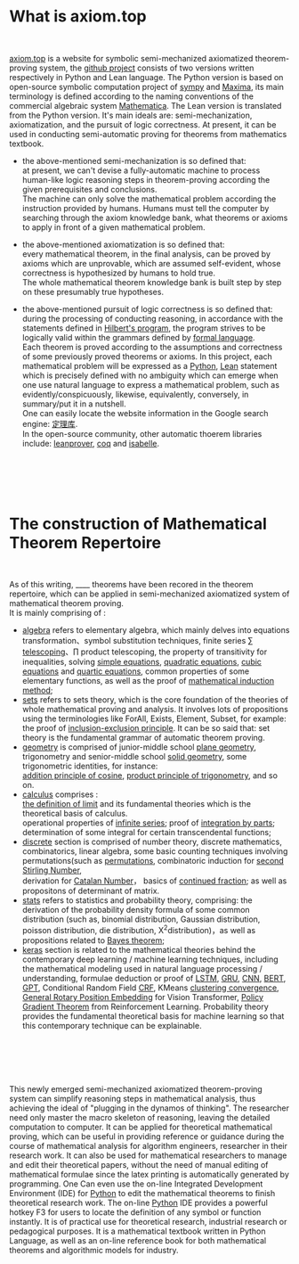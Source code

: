 # What is axiom.top
  <br>
  
[axiom.top](../index.php) is a website for symbolic	semi-mechanized axiomatized theorem-proving system, the [github project](https://github.com/cosmosZhou/sympy) consists of two versions written respectively in Python and Lean language. The Python version is based on open-source symbolic computation project of [sympy](https://github.com/sympy/sympy) and 
[Maxima](http://maxima.sourceforge.net), its main terminology is defined according to the naming conventions of the commercial algebraic system 
[Mathematica](https://reference.wolfram.com/language/index.html.en?source=footer). The Lean version is translated from the Python version. It's main ideals are: semi-mechanization, axiomatization, and the pursuit of logic correctness. At present, it can be used in conducting semi-automatic proving for theorems from mathematics textbook.  

* the above-mentioned semi-mechanization is so defined that:   
at present, we can't devise a fully-automatic machine to process human-like logic reasoning steps in theorem-proving according the given prerequisites and conclusions.  
The machine can only solve the mathematical problem according the instruction provided by humans. Humans must tell the computer by searching through the axiom knowledge bank, what theorems or axioms to apply in front of a given mathematical problem. 
* the above-mentioned axiomatization is so defined that:  
every mathematical theorem, in the final analysis, can be proved by axioms which are unprovable, which are assumed self-evident, whose correctness is hypothesized by humans to hold true.  
The whole mathematical theorem knowledge bank is built step by step on these presumably true hypotheses.

* the above-mentioned pursuit of logic correctness is so defined that:  
during the processing of conducting reasoning, in accordance with the statements defined in 
[Hilbert's program](https://en.wikipedia.org/wiki/Hilbert%27s_program), the program strives to be logically valid within the grammars defined by [formal language](https://en.wikipedia.org/wiki/Formal_language).   
Each theorem is proved according to the assumptions and correctness of some previously proved theorems or axioms. In this project, each mathematical problem will be expressed as a [Python](https://www.python.org/), [Lean](https://lean-lang.org/) statement which is precisely defined with no ambiguity which can emerge when one use natural language to express a mathematical problem, such as evidently/conspicuously, likewise, equivalently, conversely, in summary/put it in a nutshell.   
One can easily locate the website information in the Google search engine: [定理库](https://www.google.com.hk/search?q=%E5%AE%9A%E7%90%86%E5%BA%93).  
In the open-source community, other automatic thoerem libraries include: [leanprover](https://leanprover-community.github.io/mathlib4_docs/Mathlib/Algebra/Algebra/Basic.html), [coq](https://github.com/coq/coq) and [isabelle](https://isabelle.in.tum.de/).

<br><br>
------


# The construction of Mathematical Theorem Repertoire
  <br>
  
As of this writing, <label id=count>____</label> theorems have been recored in the theorem repertoire, which can be applied in semi-mechanized axiomatized system of mathematical theorem proving.  
It is mainly comprising of :  	
	
* [algebra](../?module=algebra) refers to elementary algebra, which mainly delves into equations transformation、symbol substitution techniques, finite series [∑ telescoping](../?module=algebra.sum.to.add.telescope)、∏ product telescoping, the property of transitivity for inequalities, solving [simple equations](../?module=algebra.poly_is_zero.then.et.infer.simple_equation), [quadratic equations](../?module=algebra.poly_is_zero.then.et.infer.quadratic), [cubic equations](../?module=algebra.poly_is_zero.then.et.infer.cubic) and [quartic equations](../?module=algebra.poly_is_zero.then.et.infer.quartic), common properties of some elementary functions, as well as the proof of [mathematical induction method](../?module=algebra.ne_zero.infer.then.ne_zero.induct);   
* [sets](../?module=sets) refers to sets theory, which is the core foundation of the theories of whole mathematical proving and analysis. It involves lots of propositions using the terminologies like 
ForAll, Exists, Element, Subset, for example: 
the proof of [inclusion-exclusion principle](../?module=sets/eq/principle/inclusion_exclusion/basic). It can be so said that: set theory is the fundamental grammar of automatic theorem proving.  
* [geometry](../?module=geometry) is comprised of junior-middle school 
[plane geometry](../?module=geometry/plane), trigonometry and senior-middle school
[solid geometry](../?module=geometry/solid), some trigonometric identities, for instance:  
[addition principle of cosine](../?module=geometry.cos.to.add.principle.add), [product principle of trigonometry](../?module=geometry.mul.to.add.sin), and so on.   
* [calculus](../?module=calculus) comprises :   
[the definition of limit](../?module=calculus/eq/to/any_all/limit_definition) and its fundamental theories which is the theoretical basis of calculus.  
operational properties of [infinite series](../?module=calculus.eq.then.eq.series.infinite.coefficient); 
proof of [integration by parts](../?module=calculus.integral.to.add.by_parts);  
determination of some integral for certain transcendental functions;  
* [discrete](../?module=discrete) section is comprised of number theory, discrete mathematics, combinatorics, linear algebra, some basic counting techniques involving permutations(such as 
[permutations](../?module=discrete.abs_cup.to.factorial), combinatoric induction for [second Stirling Number](../?module=discrete.stirling2.to.add.recurrence),  
derivation for [Catalan Number](../?module=discrete.eq.eq.then.eq.catalan.recurrence)， 
basics of [continued fraction](../?module=discrete.add.to.pow.HK.recurrence); as well as propositons of determinant of matrix.  
* [stats](../?module=stats) refers to statistics and probability theory, comprising: the derivation of the probability density formula of some common distribution (such as, binomial distribution, Gaussian distribution, poisson distribution, die distribution, Χ<sup>2</sup>distribution)，as well as propositions related to [Bayes theorem](../?module=stats/probability/to/mul);  
* [keras](../?module=keras) section is related to the mathematical theories behind the contemporary deep learning / machine learning techniques, including the mathematical modeling used in natural language processing / understanding, formulae deduction or proof of
[LSTM](../?module=keras.eq.eq.then.eq.long_short_term_memory),
[GRU](../?module=keras.eq.gated_recurrent_unit),
[CNN](../?module=keras.eq_lamda_bool.then.eq.conv1d),
[BERT](../?module=keras.matmul_softmax.to.lamda.div.scaled_dot_product_attention),
[GPT](../?module=keras.matmul_softmax.to.lamda.matmul.gpt),
Conditional Random Field [CRF](../?module=keras.ne_zero.eq.eq.eq.then.et.crf),
KMeans [clustering convergence](../?module=sets.el.notin.le.then.le.st.variance), [General Rotary Position Embedding](../?module=keras.eq_mul.eq_mul.eq_block.then.eq.matmul.softmax.to.lamda.sum.plane) for Vision Transformer, [Policy Gradient Theorem](../?module=keras.eq_conditioned.eq_expect.is_finite.is_finite.then.eq.matmul.grad.expect.unbiased_advantage_estimate) from Reinforcement Learning. 
Probability theory provides the fundamental theoretical basis for machine learning so that this contemporary technique can be  explainable.  

<br><br>
-------
This newly emerged semi-mechanized axiomatized theorem-proving system can simplify reasoning steps in mathematical analysis, thus achieving the ideal of "plugging in the dynamos of thinking". The researcher need only master the macro skeleton of reasoning, leaving the detailed computation to computer. It can be applied for theoretical mathematical proving, which can be useful in providing reference or guidance during the course of mathematical analysis for algorithm engineers, researcher in their research work. It can also be used for mathematical researchers to manage and edit their theoretical papers, without the need of manual editing of mathematical formulae since the latex printing is automatically generated by programming. One Can even use the on-line Integrated Development Environment (IDE) for [Python](https://www.python.org/) to edit the mathematical theorems to finish theoretical research work. The on-line [Python](https://www.python.org/) IDE provides a powerful hotkey F3 for users to locate the definition of any symbol or function instantly. It is of practical use for theoretical research, industrial research or pedagogical purposes. It is a mathematical textbook written in Python Language, as well as an on-line reference book for both mathematical theorems and algorithmic models for industry.
<br><br>

<script type=module>
	$('#count').innerHTML = await get("/axiom/php/request/count.php");
</script>